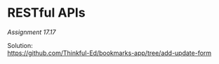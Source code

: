 # RESTful APIs
_Assignment 17.17_

Solution:  
<https://github.com/Thinkful-Ed/bookmarks-app/tree/add-update-form>
